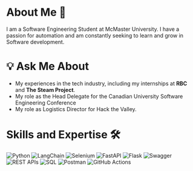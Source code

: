 # About Me 💫
I am a Software Engineering Student at McMaster University. I have a passion for automation and am constantly seeking to learn and grow in Software development.

# 💡 Ask Me About

- My experiences in the tech industry, including my internships at **RBC** and **The Steam Project**.
- My role as the Head Delegate for the Canadian University Software Engineering Conference
- My role as Logistics Director for Hack the Valley.

# Skills and Expertise 🛠️
![Python](https://img.shields.io/badge/python-3670A0?style=flat&logo=python&logoColor=ffdd54) 
![LangChain](https://img.shields.io/badge/LangChain-000000?style=flat)
![Selenium](https://img.shields.io/badge/Selenium-43B02A?style=flat&logo=selenium&logoColor=white)
![FastAPI](https://img.shields.io/badge/FastAPI-009688?style=flat&logo=fastapi&logoColor=white)
![Flask](https://img.shields.io/badge/Flask-000000?style=flat&logo=flask&logoColor=white)
![Swagger](https://img.shields.io/badge/Swagger-85EA2D?style=flat&logo=swagger&logoColor=black)
![REST APIs](https://img.shields.io/badge/REST%20APIs-005571?style=flat)
![SQL](https://img.shields.io/badge/SQL-003B57?style=flat&logo=sqlite&logoColor=white)
![Postman](https://img.shields.io/badge/Postman-FF6C37?style=flat&logo=postman&logoColor=white)
![GitHub Actions](https://img.shields.io/badge/github%20actions-%232671E5.svg?style=flat&logo=githubactions&logoColor=white)
